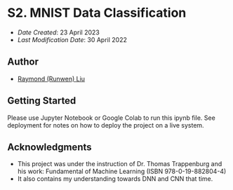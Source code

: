 <!--- The following README.md sample file was adapted from https://gist.github.com/PurpleBooth/109311bb0361f32d87a2#file-readme-template-md by Gabriella Mosquera for academic use ---> 
<!--- You may delete any comments in this sample README.md file. If needing to use as a .txt file then simply delete all comments, edit as needed, and save as a README.txt file --->

# S2. MNIST Data Classification


* *Date Created*: 23 April 2023
* *Last Modification Date*: 30 April 2022

## Author

* [Raymond (Runwen) Liu](Raymond.Liu@dal.ca) 



## Getting Started

Please use Jupyter Notebook or Google Colab to run this ipynb file.
See deployment for notes on how to deploy the project on a live system.




## Acknowledgments

* This project was under the instruction of Dr. Thomas Trappenburg and his work: Fundamental of Machine Learning (ISBN 978-0-19-882804-4)
* It also contains my understanding towards DNN and CNN that time.

